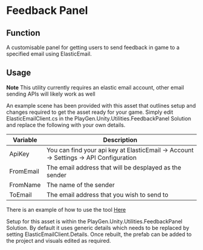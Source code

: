 # Feedback Panel
## Function 
A customisable panel for getting users to send feedback in game to a specified email using ElasticEmail.
## Usage
**Note** This utility currently requires an elastic email account, other email sending APIs will likely work as well

An example scene has been provided with this asset that outlines setup and changes required to get the asset ready for your game. Simply edit ElasticEmailClient.cs in the PlayGen.Unity.Utilities.FeedbackPanel Solution and replace the following with your own details.

Variable | Description
--- | ---
ApiKey | You can find your api key at ElasticEmail -> Account -> Settings -> API Configuration 
FromEmail | The email address that will be desplayed as the sender
FromName | The name of the sender
ToEmail | The email address that you wish to send to

There is an example of how to use the tool [Here](FeedbackExampleUsage.cs)

Setup for this asset is within the PlayGen.Unity.Utilities.FeedbackPanel Solution. By default it uses generic details which needs to be replaced by setting ElasticEmailClient.Details. Once rebuilt, the prefab can be added to the project and visuals edited as required.